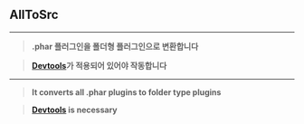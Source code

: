 ## AllToSrc
* * *
> **.phar 플러그인을 폴더형 플러그인으로 변환합니다**

> **[Devtools](https://github.com/pmmp/DevTools "github link")가 적용되어 있어야 작동합니다**
* * *
> **It converts all .phar plugins to folder type plugins**

> **[Devtools](https://github.com/pmmp/DevTools "github link") is necessary**

